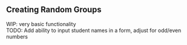 ## Creating Random Groups

WIP: very basic functionality <br>
TODO: Add ability to input student names in a form, adjust for odd/even numbers
